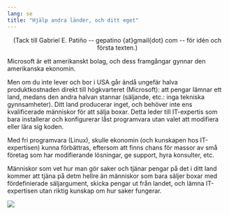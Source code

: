 ```yaml
---
lang: se
title: "Hjälp andra länder, och ditt eget"
---
```


<center>(Tack till Gabriel E. Patiño -- gepatino {at}gmail{dot} com -- 
för idén och första texten.) </center>

Microsoft är ett amerikanskt bolag, och dess framgångar gynnar den 
amerikanska ekonomin.

Men om du inte lever och bor i USA går ändå ungefär halva 
produktkostnaden direkt till högkvarteret (Microsoft): att pengar 
lämnar ett land, medans den andra halvan stannar (säljande, etc.: 
inga tekniska gynnsamheter). Ditt land producerar inget, och behöver 
inte ens kvalificerade människor för att sälja boxar. Detta leder till 
IT-expertis som bara installerar och konfigurerar låst programvara utan 
valet att modifiera eller lära sig koden.

Med fri programvara (Linux), skulle ekonomin (och kunskapen hos 
IT-expertisen) kunna förbättras, eftersom att finns chans för massor av 
små företag som har modifierande lösningar, ge support, hyra 
konsulter, etc.

Människor som vet hur man gör saker och tjänar pengar på det i 
ditt land kommer att tjäna på detm hellre än människor som bara 
säljer boxar med fördefinierade säljargument, skicka pengar ut 
från landet, och lämna IT-expertisen utan riktig kunskap om hur 
saker fungerar.

<img src="Images/earth.png" />





